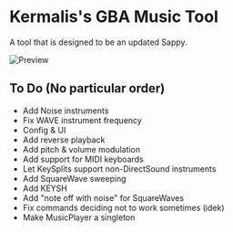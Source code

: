 # Kermalis's GBA Music Tool

A tool that is designed to be an updated Sappy.

![Preview](https://i.imgur.com/jtVTAPQ.gif)

## To Do (No particular order)

* Add Noise instruments
* Fix WAVE instrument frequency
* Config & UI
* Add reverse playback
* Add pitch & volume modulation
* Add support for MIDI keyboards
* Let KeySplits support non-DirectSound instruments
* Add SquareWave sweeping
* Add KEYSH
* Add "note off with noise" for SquareWaves
* Fix commands deciding not to work sometimes (idek)
* Make MusicPlayer a singleton